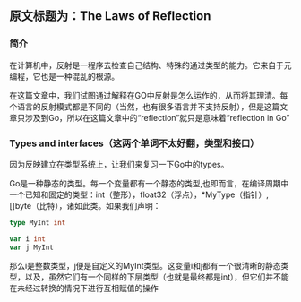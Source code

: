 ## 原文标题为：The Laws of Reflection

### 简介

在计算机中，反射是一程序去检查自己结构、特殊的通过类型的能力。它来自于元编程，它也是一种混乱的根源。  

在这篇文章中，我们试图通过解释在GO中反射是怎么运作的，从而将其理清。每个语言的反射模式都是不同的（当然，也有很多语言并不支持反射），但是这篇文章只涉及到Go，所以在这篇文章中的“reflection”就只是意味着“reflection in Go”

### Types and interfaces（这两个单词不太好翻，类型和接口）

因为反映建立在类型系统上，让我们来复习一下Go中的types。

Go是一种静态的类型。每一个变量都有一个静态的类型,也即而言，在编译周期中一个已知和固定的类型：int（整形），float32（浮点），*MyType（指针）, []byte（比特），诸如此类。如果我们声明：

```go
type MyInt int

var i int
var j MyInt
```

那么i是整数类型，j便是自定义的MyInt类型。这变量i和j都有一个很清晰的静态类型，以及，虽然它们有一个同样的下层类型（也就是最终都是int），但它们并不能在未经过转换的情况下进行互相赋值的操作 
